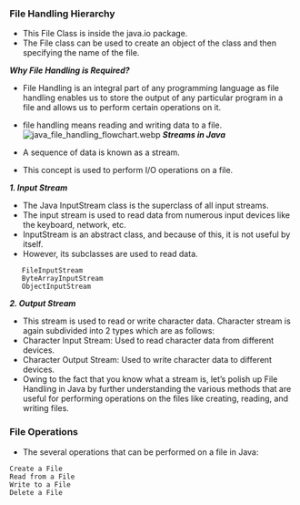 ### File Handling Hierarchy

- This File Class is inside the java.io package.
- The File class can be used to create an object of the class and then specifying the name of the file.

***Why File Handling is Required?***

- File Handling is an integral part of any programming language as file handling enables us to store the output of any particular program in a file and allows us to perform certain operations on it.
- file handling means reading and writing data to a file.
![java_file_handling_flowchart.webp](..%2F..%2F..%2F..%2F..%2F..%2FDownloads%2Fjava_file_handling_flowchart.webp)
***Streams in Java***

- A sequence of data is known as a stream. 
- This concept is used to perform I/O operations on a file.

***1. Input Stream***

- The Java InputStream class is the superclass of all input streams. 
- The input stream is used to read data from numerous input devices like the keyboard, network, etc. 
- InputStream is an abstract class, and because of this, it is not useful by itself. 
- However, its subclasses are used to read data.

```
   FileInputStream
   ByteArrayInputStream
   ObjectInputStream
```

***2. Output Stream***

- This stream is used to read or write character data. Character stream is again subdivided into 2 types which are as follows:
- Character Input Stream: Used to read character data from different devices.
- Character Output Stream: Used to write character data to different devices.
- Owing to the fact that you know what a stream is, let’s polish up File Handling in Java by further understanding the various methods that are useful for performing operations on the files like creating, reading, and writing files.

### File Operations

- The several operations that can be performed on a file in Java:

```
Create a File
Read from a File
Write to a File
Delete a File
```